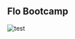 ## Flo Bootcamp

![test](https://user-images.githubusercontent.com/66695214/203147992-1ab5ae7c-84a4-4e99-a7e1-5488b0cc58b4.PNG)
